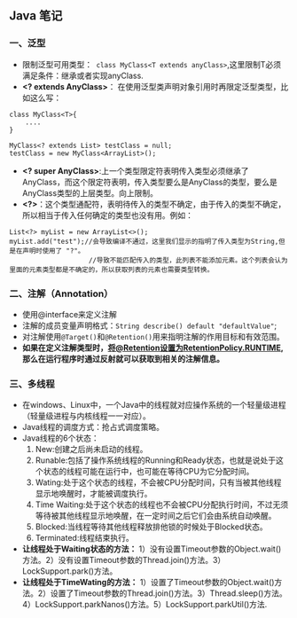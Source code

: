 ## Java 笔记

### 一、泛型
- 限制泛型可用类型：` class MyClass<T extends anyClass>`,这里限制T必须满足条件：继承或者实现anyClass.
- **<? extends AnyClass>**： 在使用泛型类声明对象引用时再限定泛型类型，比如这么写：
```
class MyClass<T>{
    ....
}

MyClass<? extends List> testClass = null;
testClass = new MyClass<ArrayList>();
```
- **<? super AnyClass>**:上一个类型限定符表明传入类型必须继承了AnyClass，而这个限定符表明，传入类型要么是AnyClass的类型，要么是AnyClass类型的上层类型。向上限制。
- **<?>**：这个类型通配符，表明待传入的类型不确定，由于传入的类型不确定，所以相当于传入任何确定的类型也没有用。例如：
```
List<?> myList = new ArrayList<>();
myList.add("test");//会导致编译不通过，这里我们显示的指明了传入类型为String,但是在声明时使用了 "?"。
                    //导致不能匹配传入的类型，此列表不能添加元素。这个列表会认为里面的元素类型都是不确定的，所以获取列表的元素也需要类型转换。
```

### 二、注解（Annotation）

- 使用@interface来定义注解
- 注解的成员变量声明格式：`String describe() default "defaultValue"`;
- 对注解使用`@Target()`和`@Retention()`用来指明注解的作用目标和有效范围。
- **如果在定义注解类型时，将@Retention设置为RetentionPolicy.RUNTIME,那么在运行程序时通过反射就可以获取到相关的注解信息。**

### 三、多线程
- 在windows、Linux中，一个Java中的线程就对应操作系统的一个轻量级进程（轻量级进程与内核线程一一对应）。
- Java线程的调度方式：抢占式调度策略。
- Java线程的6个状态：
    1. New:创建之后尚未启动的线程。
    2. Runable:包括了操作系统线程的Running和Ready状态，也就是说处于这个状态的线程可能在运行中，也可能在等待CPU为它分配时间。
    3. Wating:处于这个状态的线程，不会被CPU分配时间，只有当被其他线程显示地唤醒时，才能被调度执行。
    4. Time Waiting:处于这个状态的线程也不会被CPU分配执行时间，不过无须等待被其他线程显示地唤醒，在一定时间之后它们会由系统自动唤醒。
    5. Blocked:当线程等待其他线程释放排他锁的时候处于Blocked状态。
    6. Terminated:线程结束执行。
- **让线程处于Waiting状态的方法：** 1）没有设置Timeout参数的Object.wait()方法。2）没有设置Timeout参数的Thread.join()方法。3）LockSupport.park()方法。
- **让线程处于TimeWating的方法：** 1）设置了Timeout参数的Object.wait()方法。2）设置了Timeout参数的Thread.join()方法。3）Thread.sleep()方法。4）LockSupport.parkNanos()方法。5）LockSupport.parkUtil()方法.
        